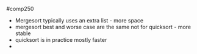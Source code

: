 #comp250 
- Mergesort typically uses an extra list - more space
- mergesort best and worse case are the same not for quicksort - more stable
- quicksort is in practice mostly faster
- 